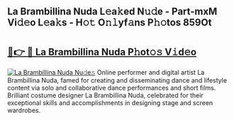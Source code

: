 ## La Brambillina Nuda L𝚎a𝚔ed N𝚞𝚍e - Part-mxM Vi𝚍𝚎o L𝚎a𝚔s - H𝚘𝚝 O𝚗𝚕yf𝚊ns P𝚑𝚘tos 859Ot

# <h2><a href="http://kfajs11.oniu.top/?m=La+Brambillina+Nuda">🔗👉 🔴 La Brambillina Nuda P𝚑ot𝚘𝚜 V𝚒d𝚎o</a></h2>

[![La Brambillina Nuda Nu𝚍e𝚜](https://i.imgur.com/0qMVB7G.gif)](http://kfajs11.oniu.top/?m=La+Brambillina+Nuda)
Online performer and digital artist La Brambillina Nuda, famed for creating and disseminating dance and lifestyle content via solo and collaborative dance performances and short films. Brilliant costume designer La Brambillina Nuda, celebrated for their exceptional skills and accomplishments in designing stage and screen wardrobes.  
